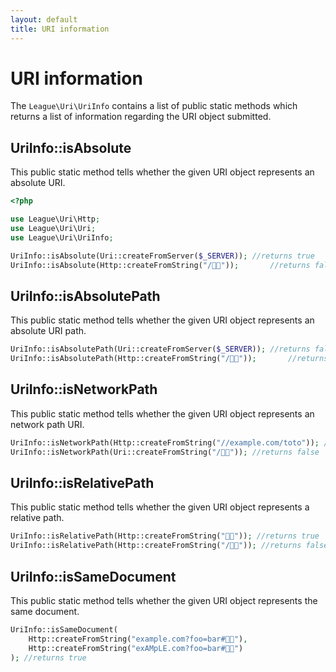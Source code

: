 ```yaml
---
layout: default
title: URI information
---
```


URI information
=======

The `League\Uri\UriInfo` contains a list of public static methods which returns a list of information regarding the URI object submitted.

## UriInfo::isAbsolute

This public static method tells whether the given URI object represents an absolute URI.

~~~php
<?php

use League\Uri\Http;
use League\Uri\Uri;
use League\Uri\UriInfo;

UriInfo::isAbsolute(Uri::createFromServer($_SERVER)); //returns true
UriInfo::isAbsolute(Http::createFromString("/🍣🍺"));       //returns false
~~~

## UriInfo::isAbsolutePath

This public static method tells whether the given URI object represents an absolute URI path.

~~~php
UriInfo::isAbsolutePath(Uri::createFromServer($_SERVER)); //returns false
UriInfo::isAbsolutePath(Http::createFromString("/🍣🍺"));       //returns true
~~~

## UriInfo::isNetworkPath

This public static method tells whether the given URI object represents an network path URI.

~~~php
UriInfo::isNetworkPath(Http::createFromString("//example.com/toto")); //returns true
UriInfo::isNetworkPath(Uri::createFromString("/🍣🍺")); //returns false
~~~

## UriInfo::isRelativePath

This public static method tells whether the given URI object represents a relative path.

~~~php
UriInfo::isRelativePath(Http::createFromString("🏳️‍🌈")); //returns true
UriInfo::isRelativePath(Http::createFromString("/🍣🍺")); //returns false
~~~

## UriInfo::isSameDocument

This public static method tells whether the given URI object represents the same document.

~~~php
UriInfo::isSameDocument(
    Http::createFromString("example.com?foo=bar#🏳️‍🌈"),
    Http::createFromString("exAMpLE.com?foo=bar#🍣🍺")
); //returns true
~~~